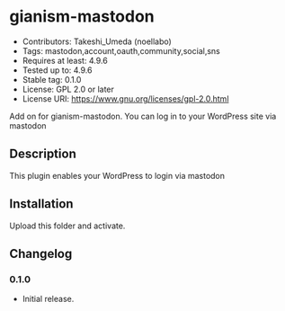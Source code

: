 # gianism-mastodon

- Contributors: Takeshi_Umeda (noellabo)
- Tags: mastodon,account,oauth,community,social,sns
- Requires at least: 4.9.6
- Tested up to: 4.9.6
- Stable tag: 0.1.0
- License: GPL 2.0 or later
- License URI: https://www.gnu.org/licenses/gpl-2.0.html

Add on for gianism-mastodon. You can log in to your WordPress site via mastodon

## Description

This plugin enables your WordPress to login via mastodon

## Installation

Upload this folder and activate.

## Changelog

### 0.1.0

* Initial release.
